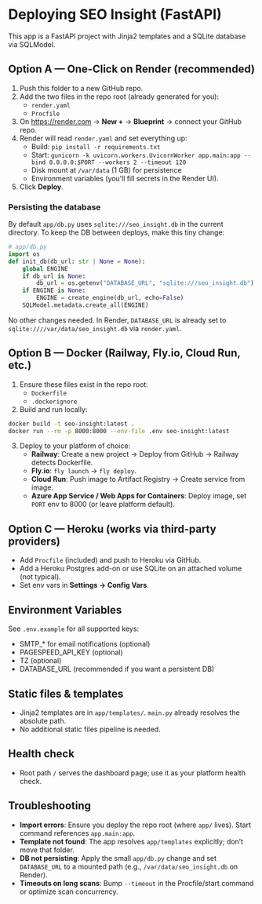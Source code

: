 # Deploying SEO Insight (FastAPI)

This app is a FastAPI project with Jinja2 templates and a SQLite database via SQLModel.

## Option A — One-Click on Render (recommended)

1. Push this folder to a new GitHub repo.
2. Add the two files in the repo root (already generated for you):
   - `render.yaml`
   - `Procfile`
3. On https://render.com → **New +** → **Blueprint** → connect your GitHub repo.
4. Render will read `render.yaml` and set everything up:
   - Build: `pip install -r requirements.txt`
   - Start: `gunicorn -k uvicorn.workers.UvicornWorker app.main:app --bind 0.0.0.0:$PORT --workers 2 --timeout 120`
   - Disk mount at `/var/data` (1 GB) for persistence
   - Environment variables (you’ll fill secrets in the Render UI).
5. Click **Deploy**.

### Persisting the database
By default `app/db.py` uses `sqlite:///seo_insight.db` in the current directory. To keep the DB between deploys, make this tiny change:

```python
# app/db.py
import os
def init_db(db_url: str | None = None):
    global ENGINE
    if db_url is None:
        db_url = os.getenv("DATABASE_URL", "sqlite:///seo_insight.db")
    if ENGINE is None:
        ENGINE = create_engine(db_url, echo=False)
    SQLModel.metadata.create_all(ENGINE)
```

No other changes needed. In Render, `DATABASE_URL` is already set to `sqlite:////var/data/seo_insight.db` via `render.yaml`.

## Option B — Docker (Railway, Fly.io, Cloud Run, etc.)

1. Ensure these files exist in the repo root:
   - `Dockerfile`
   - `.dockerignore`
2. Build and run locally:

```bash
docker build -t seo-insight:latest .
docker run --rm -p 8000:8000 --env-file .env seo-insight:latest
```

3. Deploy to your platform of choice:
   - **Railway**: Create a new project → Deploy from GitHub → Railway detects Dockerfile.
   - **Fly.io**: `fly launch` → `fly deploy`.
   - **Cloud Run**: Push image to Artifact Registry → Create service from image.
   - **Azure App Service / Web Apps for Containers**: Deploy image, set `PORT` env to 8000 (or leave platform default).

## Option C — Heroku (works via third-party providers)
- Add `Procfile` (included) and push to Heroku via GitHub.
- Add a Heroku Postgres add-on or use SQLite on an attached volume (not typical).
- Set env vars in **Settings → Config Vars**.

## Environment Variables
See `.env.example` for all supported keys:
- SMTP_* for email notifications (optional)
- PAGESPEED_API_KEY (optional)
- TZ (optional)
- DATABASE_URL (recommended if you want a persistent DB)

## Static files & templates
- Jinja2 templates are in `app/templates/`. `main.py` already resolves the absolute path.
- No additional static files pipeline is needed.

## Health check
- Root path `/` serves the dashboard page; use it as your platform health check.

## Troubleshooting
- **Import errors**: Ensure you deploy the repo root (where `app/` lives). Start command references `app.main:app`.
- **Template not found**: The app resolves `app/templates` explicitly; don’t move that folder.
- **DB not persisting**: Apply the small `app/db.py` change and set `DATABASE_URL` to a mounted path (e.g., `/var/data/seo_insight.db` on Render).
- **Timeouts on long scans**: Bump `--timeout` in the Procfile/start command or optimize scan concurrency.
